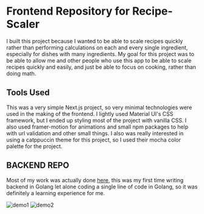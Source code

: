 # Frontend Repository for Recipe-Scaler

I built this project because I wanted to be able to scale recipes quickly rather than performing calculations on each and every single ingredient, especially for dishes with many ingredients. My goal for this project was to be able to allow me and other people who use this app to be able to scale recipes quickly and easily, and just be able to focus on cooking, rather than doing math.

## Tools Used

This was a very simple Next.js project, so very minimal technologies were used in the making of the frontend. I lightly used Material UI's CSS framework, but I ended up styling most of the project with vanilla CSS. I also used framer-motion for animations and small npm packages to help with url validation and other small things. I also was really interested in using a catppuccin theme for this project, so I used their mocha color palette for the project.

## BACKEND REPO

Most of my work was actually done [here](https://github.com/apolyeti/recipe-app), this was my first time writing backend in Golang let alone coding a single line of code in Golang, so it was definitely a learning experience for me.

![demo1](https://cdn.discordapp.com/attachments/685747553815625760/1191201064570073178/image.png?ex=65a49371&is=65921e71&hm=44b950b3f6c5576959b8b95424771003dff2469bc2071c449761686151617459&)
![demo2](https://cdn.discordapp.com/attachments/685747553815625760/1191201284947181608/image.png?ex=65a493a5&is=65921ea5&hm=18f4967042a68372c7e87193914633ad43f852d23d4981b851a00d2f08a328b1&)
